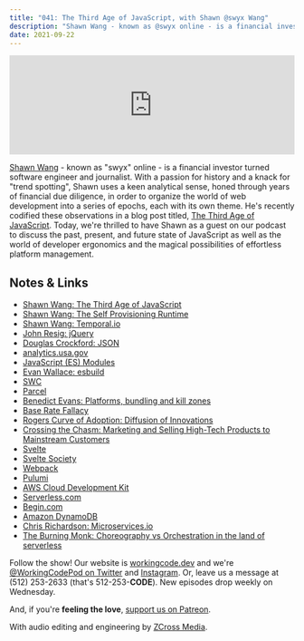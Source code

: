 ```yaml
---
title: "041: The Third Age of JavaScript, with Shawn @swyx Wang"
description: "Shawn Wang - known as @swyx online - is a financial investor turned software engineer and journalist. With a passion for history and a knack for 'trend spotting', Shawn uses a keen analytical sense, honed through years of financial due diligence, in order to organize the world of web development into a series of epochs, each with its own theme. He's recently codified these observations in a blog post titled, The Third Age of JavaScript. Today, we're thrilled to have Shawn as a guest on our podcast to discuss the past, present, and future state of JavaScript as well as the world of developer ergonomics and the magical possibilities of effortless platform management."
date: 2021-09-22
---
```


<iframe allow="autoplay *; encrypted-media *; fullscreen *" frameborder="0" height="175" style="width:100%;max-width:900px;overflow:hidden;background:transparent;" sandbox="allow-forms allow-popups allow-same-origin allow-scripts allow-storage-access-by-user-activation allow-top-navigation-by-user-activation" src="https://embed.podcasts.apple.com/us/podcast/041-the-third-age-of-javascript-with-shawn-swyx-wang/id1544142288?i=1000536263438"></iframe>

[Shawn Wang][shawn-wang] - known as "swyx" online - is a financial investor turned software engineer and journalist. With a passion for history and a knack for "trend spotting", Shawn uses a keen analytical sense, honed through years of financial due diligence, in order to organize the world of web development into a series of epochs, each with its own theme. He's recently codified these observations in a blog post titled, [The Third Age of JavaScript][third-age]. Today, we're thrilled to have Shawn as a guest on our podcast to discuss the past, present, and future state of JavaScript as well as the world of developer ergonomics and the magical possibilities of effortless platform management.

## Notes &amp; Links

- [Shawn Wang: The Third Age of JavaScript][third-age]
- [Shawn Wang: The Self Provisioning Runtime](https://www.swyx.io/self-provisioning-runtime/)
- [Shawn Wang: Temporal.io][temporal]
- [John Resig: jQuery](https://jquery.com/)
- [Douglas Crockford: JSON](https://www.json.org/)
- [analytics.usa.gov](https://analytics.usa.gov/)
- [JavaScript (ES) Modules](https://developer.mozilla.org/en-US/docs/Web/JavaScript/Guide/Modules)
- [Evan Wallace: esbuild](https://github.com/evanw/esbuild)
- [SWC](https://swc.rs/)
- [Parcel](https://parceljs.org/)
- [Benedict Evans: Platforms, bundling and kill zones](https://www.ben-evans.com/benedictevans/2020/12/21/google-bundling-and-kill-zones)
- [Base Rate Fallacy](https://en.wikipedia.org/wiki/Base_rate_fallacy)
- [Rogers Curve of Adoption: Diffusion of Innovations](https://en.wikipedia.org/wiki/Diffusion_of_innovations)
- [Crossing the Chasm: Marketing and Selling High-Tech Products to Mainstream Customers](https://www.amazon.com/Crossing-Chasm-Marketing-High-Tech-Mainstream/dp/0060517123)
- [Svelte](https://svelte.dev/)
- [Svelte Society](https://sveltesociety.dev/)
- [Webpack](https://webpack.js.org/)
- [Pulumi](https://www.pulumi.com/)
- [AWS Cloud Development Kit](https://aws.amazon.com/cdk/)
- [Serverless.com](https://www.serverless.com/)
- [Begin.com](https://begin.com/)
- [Amazon DynamoDB](https://aws.amazon.com/dynamodb/)
- [Chris Richardson: Microservices.io](https://microservices.io/)
- [The Burning Monk: Choreography vs Orchestration in the land of serverless](https://theburningmonk.com/2020/08/choreography-vs-orchestration-in-the-land-of-serverless/)

Follow the show! Our website is [workingcode.dev][working-code] and we're [@WorkingCodePod on Twitter][working-code-twitter] and [Instagram][working-code-instagram]. Or, leave us a message at (512) 253-2633‬ (that's 512-253-**CODE**). New episodes drop weekly on Wednesday.

And, if you're **feeling the love**, [support us on Patreon][working-code-patreon].

With audio editing and engineering by [ZCross Media][editor].

[shawn-wang]: https://www.swyx.io/
[temporal]: https://temporal.io/
[third-age]: https://www.swyx.io/js-third-age/
[working-code]: https://workingcode.dev/
[working-code-instagram]: https://www.instagram.com/workingcodepod/
[working-code-patreon]: https://www.patreon.com/workingcodepod
[working-code-twitter]: https://twitter.com/WorkingCodePod
[editor]: https://www.zcross.media/
